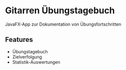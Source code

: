 # Gitarren Übungstagebuch
JavaFX-App zur Dokumentation von Übungsfortschritten

## Features
- Übungstagebuch
- Zielverfolgung
- Statistik-Auswertungen
